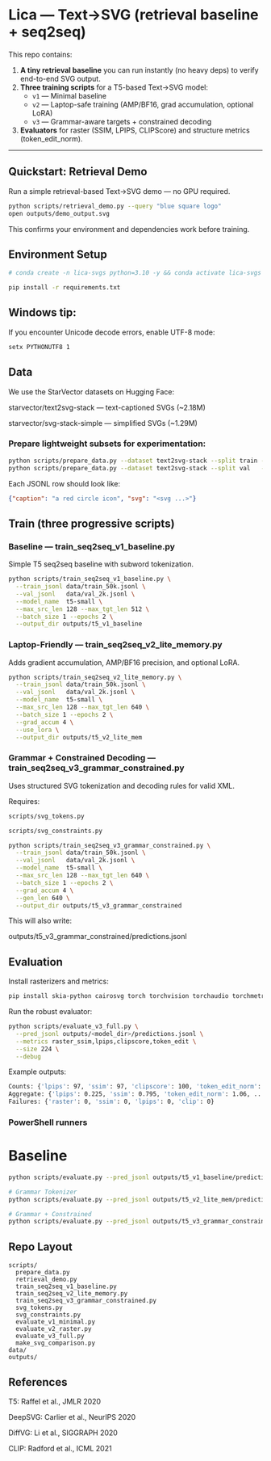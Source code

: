# Lica — Text→SVG (retrieval baseline + seq2seq)

This repo contains:

1. **A tiny retrieval baseline** you can run instantly (no heavy deps) to verify end-to-end SVG output.  
2. **Three training scripts** for a T5-based Text→SVG model:  
   - `v1` — Minimal baseline  
   - `v2` — Laptop-safe training (AMP/BF16, grad accumulation, optional LoRA)  
   - `v3` — Grammar-aware targets + constrained decoding  
3. **Evaluators** for raster (SSIM, LPIPS, CLIPScore) and structure metrics (token_edit_norm).

---

## Quickstart: Retrieval Demo

Run a simple retrieval-based Text→SVG demo — no GPU required.

```bash
python scripts/retrieval_demo.py --query "blue square logo"
open outputs/demo_output.svg 
```
This confirms your environment and dependencies work before training.


## Environment Setup
```bash
# conda create -n lica-svgs python=3.10 -y && conda activate lica-svgs

pip install -r requirements.txt
```

## Windows tip:
If you encounter Unicode decode errors, enable UTF-8 mode:
```bash
setx PYTHONUTF8 1
```
## Data

We use the StarVector datasets
 on Hugging Face:

starvector/text2svg-stack — text-captioned SVGs (~2.18M)

starvector/svg-stack-simple — simplified SVGs (~1.29M)

### Prepare lightweight subsets for experimentation:
```bash
python scripts/prepare_data.py --dataset text2svg-stack --split train --sample 50000 --out data/train_50k.jsonl
python scripts/prepare_data.py --dataset text2svg-stack --split val   --sample 2000  --out data/val_2k.jsonl
```

Each JSONL row should look like:
```json
{"caption": "a red circle icon", "svg": "<svg ...>"}
```
## Train (three progressive scripts)
### Baseline — train_seq2seq_v1_baseline.py

Simple T5 seq2seq baseline with subword tokenization.
```bash
python scripts/train_seq2seq_v1_baseline.py \
  --train_jsonl data/train_50k.jsonl \
  --val_jsonl   data/val_2k.jsonl \
  --model_name  t5-small \
  --max_src_len 128 --max_tgt_len 512 \
  --batch_size 1 --epochs 2 \
  --output_dir outputs/t5_v1_baseline
```
### Laptop-Friendly — train_seq2seq_v2_lite_memory.py

Adds gradient accumulation, AMP/BF16 precision, and optional LoRA.
```bash
python scripts/train_seq2seq_v2_lite_memory.py \
  --train_jsonl data/train_50k.jsonl \
  --val_jsonl   data/val_2k.jsonl \
  --model_name  t5-small \
  --max_src_len 128 --max_tgt_len 640 \
  --batch_size 1 --epochs 2 \
  --grad_accum 4 \
  --use_lora \
  --output_dir outputs/t5_v2_lite_mem
```
### Grammar + Constrained Decoding — train_seq2seq_v3_grammar_constrained.py

Uses structured SVG tokenization and decoding rules for valid XML.

Requires:
```bash
scripts/svg_tokens.py

scripts/svg_constraints.py

python scripts/train_seq2seq_v3_grammar_constrained.py \
  --train_jsonl data/train_50k.jsonl \
  --val_jsonl   data/val_2k.jsonl \
  --model_name  t5-small \
  --max_src_len 128 --max_tgt_len 640 \
  --batch_size 1 --epochs 2 \
  --grad_accum 4 \
  --gen_len 640 \
  --output_dir outputs/t5_v3_grammar_constrained
```

This will also write:

outputs/t5_v3_grammar_constrained/predictions.jsonl
## Evaluation

Install rasterizers and metrics:
```bash
pip install skia-python cairosvg torch torchvision torchaudio torchmetrics lpips open-clip-torch pillow
```

Run the robust evaluator:
```bash
python scripts/evaluate_v3_full.py \
  --pred_jsonl outputs/<model_dir>/predictions.jsonl \
  --metrics raster_ssim,lpips,clipscore,token_edit \
  --size 224 \
  --debug
```

Example outputs:
```bash
Counts: {'lpips': 97, 'ssim': 97, 'clipscore': 100, 'token_edit_norm': 100, ...}
Aggregate: {'lpips': 0.225, 'ssim': 0.795, 'token_edit_norm': 1.06, ...}
Failures: {'raster': 0, 'ssim': 0, 'lpips': 0, 'clip': 0}
```
### PowerShell runners
# Baseline
```bash
python scripts/evaluate.py --pred_jsonl outputs/t5_v1_baseline/predictions.jsonl --metrics raster_ssim,lpips,clipscore,token_edit --size 224 --debug

# Grammar Tokenizer
python scripts/evaluate.py --pred_jsonl outputs/t5_v2_lite_mem/predictions.jsonl --metrics raster_ssim,lpips,clipscore,token_edit --size 224 --debug

# Grammar + Constrained
python scripts/evaluate.py --pred_jsonl outputs/t5_v3_grammar_constrained/predictions.jsonl --metrics raster_ssim,lpips,clipscore,token_edit --size 224 --debug
```

## Repo Layout

    scripts/
      prepare_data.py
      retrieval_demo.py
      train_seq2seq_v1_baseline.py
      train_seq2seq_v2_lite_memory.py
      train_seq2seq_v3_grammar_constrained.py
      svg_tokens.py
      svg_constraints.py
      evaluate_v1_minimal.py
      evaluate_v2_raster.py
      evaluate_v3_full.py
      make_svg_comparison.py
    data/
    outputs/


## References

T5: Raffel et al., JMLR 2020

DeepSVG: Carlier et al., NeurIPS 2020

DiffVG: Li et al., SIGGRAPH 2020

CLIP: Radford et al., ICML 2021

